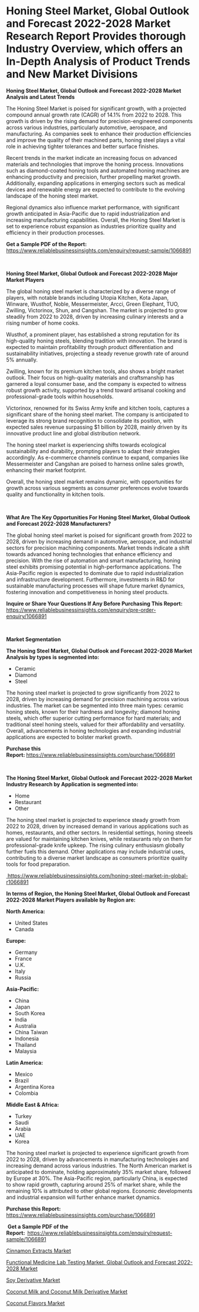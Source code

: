 <p><h1>Honing Steel Market, Global Outlook and Forecast 2022-2028 Market Research Report Provides thorough Industry Overview, which offers an In-Depth Analysis of Product Trends and New Market Divisions</h1></p><p><strong>Honing Steel Market, Global Outlook and Forecast 2022-2028 Market Analysis and Latest Trends</strong></p>
<p><p>The Honing Steel Market is poised for significant growth, with a projected compound annual growth rate (CAGR) of 14.1% from 2022 to 2028. This growth is driven by the rising demand for precision-engineered components across various industries, particularly automotive, aerospace, and manufacturing. As companies seek to enhance their production efficiencies and improve the quality of their machined parts, honing steel plays a vital role in achieving tighter tolerances and better surface finishes.</p><p>Recent trends in the market indicate an increasing focus on advanced materials and technologies that improve the honing process. Innovations such as diamond-coated honing tools and automated honing machines are enhancing productivity and precision, further propelling market growth. Additionally, expanding applications in emerging sectors such as medical devices and renewable energy are expected to contribute to the evolving landscape of the honing steel market.</p><p>Regional dynamics also influence market performance, with significant growth anticipated in Asia-Pacific due to rapid industrialization and increasing manufacturing capabilities. Overall, the Honing Steel Market is set to experience robust expansion as industries prioritize quality and efficiency in their production processes.</p></p>
<p><strong>Get a Sample PDF of the Report:&nbsp;</strong> <a href="https://www.reliablebusinessinsights.com/enquiry/request-sample/1066891?utm_campaign=60&utm_medium=2&utm_source=Github&utm_content=ia&utm_term=04122024&utm_id=honing-steel-market-global-outlook-and-forecast-2022-2028">https://www.reliablebusinessinsights.com/enquiry/request-sample/1066891</a></p>
<p>&nbsp;</p>
<p><strong>Honing Steel Market, Global Outlook and Forecast 2022-2028 Major Market Players</strong></p>
<p><p>The global honing steel market is characterized by a diverse range of players, with notable brands including Utopia Kitchen, Kota Japan, Winware, Wusthof, Noble, Messermeister, Arcci, Green Elephant, TUO, Zwilling, Victorinox, Shun, and Cangshan. The market is projected to grow steadily from 2022 to 2028, driven by increasing culinary interests and a rising number of home cooks.</p><p>Wusthof, a prominent player, has established a strong reputation for its high-quality honing steels, blending tradition with innovation. The brand is expected to maintain profitability through product differentiation and sustainability initiatives, projecting a steady revenue growth rate of around 5% annually.</p><p>Zwilling, known for its premium kitchen tools, also shows a bright market outlook. Their focus on high-quality materials and craftsmanship has garnered a loyal consumer base, and the company is expected to witness robust growth activity, supported by a trend toward artisanal cooking and professional-grade tools within households.</p><p>Victorinox, renowned for its Swiss Army knife and kitchen tools, captures a significant share of the honing steel market. The company is anticipated to leverage its strong brand recognition to consolidate its position, with expected sales revenue surpassing $1 billion by 2028, mainly driven by its innovative product line and global distribution network.</p><p>The honing steel market is experiencing shifts towards ecological sustainability and durability, prompting players to adapt their strategies accordingly. As e-commerce channels continue to expand, companies like Messermeister and Cangshan are poised to harness online sales growth, enhancing their market footprint.</p><p>Overall, the honing steel market remains dynamic, with opportunities for growth across various segments as consumer preferences evolve towards quality and functionality in kitchen tools.</p></p>
<p>&nbsp;</p>
<p><strong>What Are The Key Opportunities For Honing Steel Market, Global Outlook and Forecast 2022-2028 Manufacturers?</strong></p>
<p><p>The global honing steel market is poised for significant growth from 2022 to 2028, driven by increasing demand in automotive, aerospace, and industrial sectors for precision machining components. Market trends indicate a shift towards advanced honing technologies that enhance efficiency and precision. With the rise of automation and smart manufacturing, honing steel exhibits promising potential in high-performance applications. The Asia-Pacific region is expected to dominate due to rapid industrialization and infrastructure development. Furthermore, investments in R&D for sustainable manufacturing processes will shape future market dynamics, fostering innovation and competitiveness in honing steel products.</p></p>
<p><strong>Inquire or Share Your Questions If Any Before Purchasing This Report:</strong> <a href="https://www.reliablebusinessinsights.com/enquiry/pre-order-enquiry/1066891?utm_campaign=60&utm_medium=2&utm_source=Github&utm_content=ia&utm_term=04122024&utm_id=honing-steel-market-global-outlook-and-forecast-2022-2028">https://www.reliablebusinessinsights.com/enquiry/pre-order-enquiry/1066891</a></p>
<p>&nbsp;</p>
<p><strong>Market Segmentation</strong></p>
<p><strong>The Honing Steel Market, Global Outlook and Forecast 2022-2028 Market Analysis by types is segmented into:</strong></p>
<p><ul><li>Ceramic</li><li>Diamond</li><li>Steel</li></ul></p>
<p><p>The honing steel market is projected to grow significantly from 2022 to 2028, driven by increasing demand for precision machining across various industries. The market can be segmented into three main types: ceramic honing steels, known for their hardness and longevity; diamond honing steels, which offer superior cutting performance for hard materials; and traditional steel honing steels, valued for their affordability and versatility. Overall, advancements in honing technologies and expanding industrial applications are expected to bolster market growth.</p></p>
<p><strong>Purchase this Report:&nbsp;</strong><a href="https://www.reliablebusinessinsights.com/purchase/1066891?utm_campaign=60&utm_medium=2&utm_source=Github&utm_content=ia&utm_term=04122024&utm_id=honing-steel-market-global-outlook-and-forecast-2022-2028">https://www.reliablebusinessinsights.com/purchase/1066891</a></p>
<p>&nbsp;</p>
<p><strong>The Honing Steel Market, Global Outlook and Forecast 2022-2028 Market Industry Research by Application is segmented into:</strong></p>
<p><ul><li>Home</li><li>Restaurant</li><li>Other</li></ul></p>
<p><p>The honing steel market is projected to experience steady growth from 2022 to 2028, driven by increased demand in various applications such as homes, restaurants, and other sectors. In residential settings, honing steeels are valued for maintaining kitchen knives, while restaurants rely on them for professional-grade knife upkeep. The rising culinary enthusiasm globally further fuels this demand. Other applications may include industrial uses, contributing to a diverse market landscape as consumers prioritize quality tools for food preparation.</p></p>
<p><a href="https://www.reliablebusinessinsights.com/honing-steel-market-in-global-r1066891?utm_campaign=60&utm_medium=2&utm_source=Github&utm_content=ia&utm_term=04122024&utm_id=honing-steel-market-global-outlook-and-forecast-2022-2028">&nbsp;https://www.reliablebusinessinsights.com/honing-steel-market-in-global-r1066891</a></p>
<p><strong>In terms of Region, the Honing Steel Market, Global Outlook and Forecast 2022-2028 Market Players available by Region are:</strong></p>
<p>
    <p> <strong> North America: </strong>
        <ul>
            <li>United States</li>
            <li>Canada</li>
        </ul>
        </p> 
    <p> <strong> Europe: </strong>
        <ul>
            <li>Germany</li>
            <li>France</li>
            <li>U.K.</li>
            <li>Italy</li>
            <li>Russia</li>
        </ul>
        </p> 
    <p> <strong> Asia-Pacific: </strong>
        <ul>
            <li>China</li>
            <li>Japan</li>
            <li>South Korea</li>
            <li>India</li>
            <li>Australia</li>
            <li>China Taiwan</li>
            <li>Indonesia</li>
            <li>Thailand</li>
            <li>Malaysia</li>
        </ul>
        </p> 
    <p> <strong> Latin America: </strong>
        <ul>
            <li>Mexico</li>
            <li>Brazil</li>
            <li>Argentina Korea</li>
            <li>Colombia</li>
        </ul>
        </p> 
    <p> <strong> Middle East & Africa: </strong>
        <ul>
            <li>Turkey</li>
            <li>Saudi</li>
            <li>Arabia</li>
            <li>UAE</li>
            <li>Korea</li>
        </ul>
    </p>
    </p>
<p><p>The honing steel market is projected to experience significant growth from 2022 to 2028, driven by advancements in manufacturing technologies and increasing demand across various industries. The North American market is anticipated to dominate, holding approximately 35% market share, followed by Europe at 30%. The Asia-Pacific region, particularly China, is expected to show rapid growth, capturing around 25% of market share, while the remaining 10% is attributed to other global regions. Economic developments and industrial expansion will further enhance market dynamics.</p></p>
<p><strong>Purchase this Report: </strong><a href="https://www.reliablebusinessinsights.com/purchase/1066891?utm_campaign=60&utm_medium=2&utm_source=Github&utm_content=ia&utm_term=04122024&utm_id=honing-steel-market-global-outlook-and-forecast-2022-2028">https://www.reliablebusinessinsights.com/purchase/1066891</a></p>
<p>&nbsp;<strong>Get a Sample PDF of the Report:&nbsp;&nbsp;</strong><a href="https://www.reliablebusinessinsights.com/enquiry/request-sample/1066891?utm_campaign=60&utm_medium=2&utm_source=Github&utm_content=ia&utm_term=04122024&utm_id=honing-steel-market-global-outlook-and-forecast-2022-2028">https://www.reliablebusinessinsights.com/enquiry/request-sample/1066891</a></p>
<p><strong></strong></p>
<p><p><a href="https://www.linkedin.com/pulse/strategic-market-insights-navigating-global-cinnamon-extracts-wckrf?utm_campaign=60&utm_medium=2&utm_source=Github&utm_content=ia&utm_term=04122024&utm_id=honing-steel-market-global-outlook-and-forecast-2022-2028">Cinnamon Extracts Market</a></p><p><a href="https://github.com/FahadAhmed223/Market-Research-Report-List-1/blob/main/functional-medicine-lab-testing-market-global-outlook-and-forecast-2022-2028-market.md?utm_campaign=60&utm_medium=2&utm_source=Github&utm_content=ia&utm_term=04122024&utm_id=honing-steel-market-global-outlook-and-forecast-2022-2028">Functional Medicine Lab Testing Market, Global Outlook and Forecast 2022-2028 Market</a></p><p><a href="https://issuu.com/reportprime-2/docs/soy-derivative-market-size-2030.pptx?utm_campaign=60&utm_medium=2&utm_source=Github&utm_content=ia&utm_term=04122024&utm_id=honing-steel-market-global-outlook-and-forecast-2022-2028">Soy Derivative Market</a></p><p><a href="https://issuu.com/reportprime-2/docs/coconut-milk-and-coconut-milk-derivative-market-si?utm_campaign=60&utm_medium=2&utm_source=Github&utm_content=ia&utm_term=04122024&utm_id=honing-steel-market-global-outlook-and-forecast-2022-2028">Coconut Milk and Coconut Milk Derivative Market</a></p><p><a href="https://www.linkedin.com/pulse/whats-driving-coconut-flavors-market-boom-key-growth-drivers-99vuf?utm_campaign=60&utm_medium=2&utm_source=Github&utm_content=ia&utm_term=04122024&utm_id=honing-steel-market-global-outlook-and-forecast-2022-2028">Coconut Flavors Market</a></p></p>